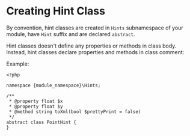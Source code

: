 # Creating Hint Class #

By convention, hint classes are created in `Hints` subnamespace of your module, have `Hint` suffix and are declared `abstract`.

Hint classes doesn't define any properties or methods in class body. Instead, hint classes declare properties and methods in class comment:

Example:

	<?php

	namespace {module_namespace}\Hints;

	/**
	 * @property float $x
	 * @property float $y
	 * @method string toXml(bool $prettyPrint = false)
	 */
	abstract class PointHint {
	}
